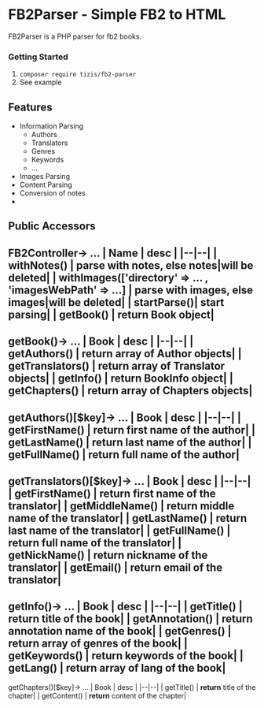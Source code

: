 
# FB2Parser - Simple FB2 to HTML

FB2Parser is a PHP parser for fb2 books.

### Getting Started
1. `composer require tizis/fb2-parser`
2. See example

## Features
- Information Parsing
    - Authors
    - Translators
    - Genres
    - Keywords
    - ...
- Images Parsing
- Content Parsing
- Conversion of notes
- 
## Public Accessors 
FB2Controller-> ...
| Name | desc |
|--|--|
| withNotes() |  parse with notes, else notes|will be deleted|
| withImages(['directory' => ... , 'imagesWebPath' => ...] |  parse with images, else images|will be deleted|
| startParse()|  start parsing|
| getBook() |  return Book object|
--------
getBook()-> ...
| Book | desc |
|--|--|
| getAuthors() |  **return** array of Author objects|
| getTranslators() |  **return** array of Translator objects|
| getInfo() |  **return** BookInfo object|
| getChapters() |  **return** array of Chapters objects|
--------
getAuthors()[$key]-> ...
| Book | desc |
|--|--|
| getFirstName() |  **return** first name of the author|
| getLastName() |  **return** last name of the author|
| getFullName() |  **return** full name of the author|
--------
getTranslators()[$key]-> ...
| Book | desc |
|--|--|
| getFirstName() |  **return** first name of the translator|
| getMiddleName() |  **return** middle name of the translator|
| getLastName() |  **return** last name of the translator|
| getFullName() |  **return** full name of the translator|
| getNickName() |  **return** nickname of the translator|
| getEmail() |  **return** email of the translator|
--------
getInfo()-> ...
| Book | desc |
|--|--|
| getTitle() |  **return** title of the book|
| getAnnotation() |  **return** annotation name of the book|
| getGenres() |  **return** array of genres of the book|
| getKeywords() |  **return** keywords of the book|
| getLang() |  **return** array of lang of the book|
--------
getChapters()[$key]-> ...
| Book | desc |
|--|--|
| getTitle() |  **return** title of the chapter|
| getContent() |  **return** content of the chapter|
